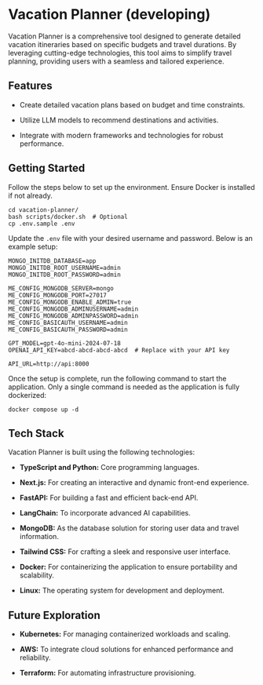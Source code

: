 # Vacation Planner (developing)

Vacation Planner is a comprehensive tool designed to generate detailed vacation itineraries based on specific budgets and travel durations. By leveraging cutting-edge technologies, this tool aims to simplify travel planning, providing users with a seamless and tailored experience.


## Features

- Create detailed vacation plans based on budget and time constraints.

- Utilize LLM models to recommend destinations and activities.

- Integrate with modern frameworks and technologies for robust performance.


## Getting Started

Follow the steps below to set up the environment. Ensure Docker is installed if not already.

```shell
cd vacation-planner/
bash scripts/docker.sh  # Optional
cp .env.sample .env
```

Update the `.env` file with your desired username and password. Below is an example setup:

```shell
MONGO_INITDB_DATABASE=app
MONGO_INITDB_ROOT_USERNAME=admin
MONGO_INITDB_ROOT_PASSWORD=admin

ME_CONFIG_MONGODB_SERVER=mongo
ME_CONFIG_MONGODB_PORT=27017
ME_CONFIG_MONGODB_ENABLE_ADMIN=true
ME_CONFIG_MONGODB_ADMINUSERNAME=admin
ME_CONFIG_MONGODB_ADMINPASSWORD=admin
ME_CONFIG_BASICAUTH_USERNAME=admin
ME_CONFIG_BASICAUTH_PASSWORD=admin

GPT_MODEL=gpt-4o-mini-2024-07-18
OPENAI_API_KEY=abcd-abcd-abcd-abcd  # Replace with your API key

API_URL=http://api:8000
```

Once the setup is complete, run the following command to start the application. Only a single command is needed as the application is fully dockerized:

```shell
docker compose up -d
```


## Tech Stack

Vacation Planner is built using the following technologies:

- **TypeScript and Python:** Core programming languages.

- **Next.js:** For creating an interactive and dynamic front-end experience.

- **FastAPI:** For building a fast and efficient back-end API.

- **LangChain:** To incorporate advanced AI capabilities.

- **MongoDB:** As the database solution for storing user data and travel information.

- **Tailwind CSS:** For crafting a sleek and responsive user interface.

- **Docker:** For containerizing the application to ensure portability and scalability.

- **Linux:** The operating system for development and deployment.


## Future Exploration

- **Kubernetes:** For managing containerized workloads and scaling.

- **AWS:** To integrate cloud solutions for enhanced performance and reliability.

- **Terraform:** For automating infrastructure provisioning.
